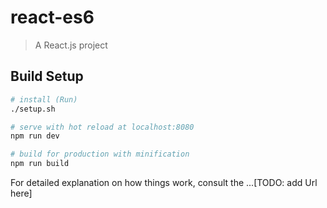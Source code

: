 # react-es6

> A React.js project

## Build Setup

``` bash
# install (Run)
./setup.sh

# serve with hot reload at localhost:8080
npm run dev

# build for production with minification
npm run build
```

For detailed explanation on how things work, consult the ...[TODO: add Url here]
